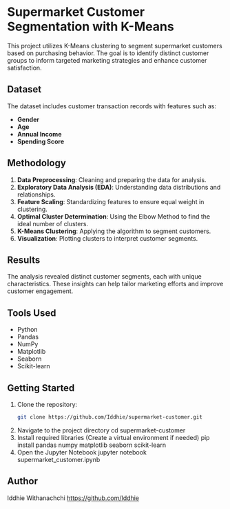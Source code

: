 # Supermarket Customer Segmentation with K-Means

This project utilizes K-Means clustering to segment supermarket customers based on purchasing behavior. The goal is to identify distinct customer groups to inform targeted marketing strategies and enhance customer satisfaction.

## Dataset

The dataset includes customer transaction records with features such as:

- **Gender**
- **Age**
- **Annual Income**
- **Spending Score**

## Methodology

1. **Data Preprocessing**: Cleaning and preparing the data for analysis.
2. **Exploratory Data Analysis (EDA)**: Understanding data distributions and relationships.
3. **Feature Scaling**: Standardizing features to ensure equal weight in clustering.
4. **Optimal Cluster Determination**: Using the Elbow Method to find the ideal number of clusters.
5. **K-Means Clustering**: Applying the algorithm to segment customers.
6. **Visualization**: Plotting clusters to interpret customer segments.

## Results

The analysis revealed distinct customer segments, each with unique characteristics. These insights can help tailor marketing efforts and improve customer engagement.

## Tools Used

- Python
- Pandas
- NumPy
- Matplotlib
- Seaborn
- Scikit-learn

## Getting Started

1. Clone the repository:
   ```bash
   git clone https://github.com/Iddhie/supermarket-customer.git
2. Navigate to the project directory
  cd supermarket-customer
3. Install required libraries
(Create a virtual environment if needed)
  pip install pandas numpy matplotlib seaborn scikit-learn
4. Open the Jupyter Notebook
   jupyter notebook supermarket_customer.ipynb

## Author
Iddhie Withanachchi
https://github.com/Iddhie

